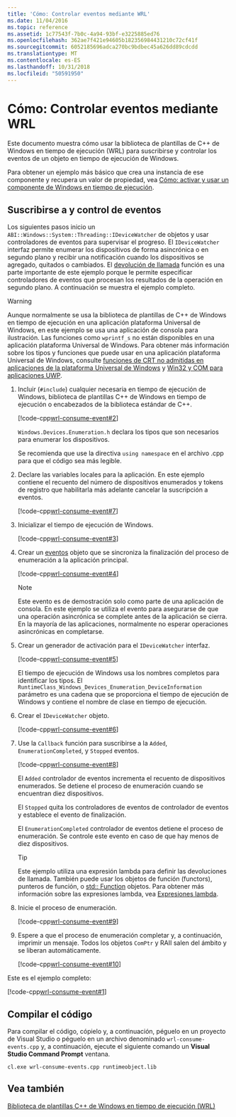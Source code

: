 ```yaml
---
title: 'Cómo: Controlar eventos mediante WRL'
ms.date: 11/04/2016
ms.topic: reference
ms.assetid: 1c77543f-7b0c-4a94-93bf-e3225885ed76
ms.openlocfilehash: 362ae7f421e94605b182356984431210c72cf41f
ms.sourcegitcommit: 6052185696adca270bc9bdbec45a626dd89cdcdd
ms.translationtype: MT
ms.contentlocale: es-ES
ms.lasthandoff: 10/31/2018
ms.locfileid: "50591950"
---
```

# <a name="how-to-handle-events-using-wrl"></a>Cómo: Controlar eventos mediante WRL

Este documento muestra cómo usar la biblioteca de plantillas de C++ de Windows en tiempo de ejecución (WRL) para suscribirse y controlar los eventos de un objeto en tiempo de ejecución de Windows.

Para obtener un ejemplo más básico que crea una instancia de ese componente y recupera un valor de propiedad, vea [Cómo: activar y usar un componente de Windows en tiempo de ejecución](../windows/how-to-activate-and-use-a-windows-runtime-component-using-wrl.md).

## <a name="subscribing-to-and-handling-events"></a>Suscribirse a y control de eventos

Los siguientes pasos inicio un `ABI::Windows::System::Threading::IDeviceWatcher` de objetos y usar controladores de eventos para supervisar el progreso. El `IDeviceWatcher` interfaz permite enumerar los dispositivos de forma asincrónica o en segundo plano y recibir una notificación cuando los dispositivos se agregado, quitados o cambiados. El [devolución de llamada](../windows/callback-function-windows-runtime-cpp-template-library.md) función es una parte importante de este ejemplo porque le permite especificar controladores de eventos que procesan los resultados de la operación en segundo plano. A continuación se muestra el ejemplo completo.

> [!WARNING]
> Aunque normalmente se usa la biblioteca de plantillas de C++ de Windows en tiempo de ejecución en una aplicación plataforma Universal de Windows, en este ejemplo se usa una aplicación de consola para ilustración. Las funciones como `wprintf_s` no están disponibles en una aplicación plataforma Universal de Windows. Para obtener más información sobre los tipos y funciones que puede usar en una aplicación plataforma Universal de Windows, consulte [funciones de CRT no admitidas en aplicaciones de la plataforma Universal de Windows](../cppcx/crt-functions-not-supported-in-universal-windows-platform-apps.md) y [Win32 y COM para aplicaciones UWP](/uwp/win32-and-com/win32-and-com-for-uwp-apps).

1. Incluir (`#include`) cualquier necesaria en tiempo de ejecución de Windows, biblioteca de plantillas C++ de Windows en tiempo de ejecución o encabezados de la biblioteca estándar de C++.

   [!code-cpp[wrl-consume-event#2](../windows/codesnippet/CPP/how-to-handle-events-using-wrl_1.cpp)]

   `Windows.Devices.Enumeration.h` declara los tipos que son necesarios para enumerar los dispositivos.

   Se recomienda que use la directiva `using namespace` en el archivo .cpp para que el código sea más legible.

2. Declare las variables locales para la aplicación. En este ejemplo contiene el recuento del número de dispositivos enumerados y tokens de registro que habilitarla más adelante cancelar la suscripción a eventos.

   [!code-cpp[wrl-consume-event#7](../windows/codesnippet/CPP/how-to-handle-events-using-wrl_2.cpp)]

3. Inicializar el tiempo de ejecución de Windows.

   [!code-cpp[wrl-consume-event#3](../windows/codesnippet/CPP/how-to-handle-events-using-wrl_3.cpp)]

4. Crear un [eventos](../windows/event-class-windows-runtime-cpp-template-library.md) objeto que se sincroniza la finalización del proceso de enumeración a la aplicación principal.

   [!code-cpp[wrl-consume-event#4](../windows/codesnippet/CPP/how-to-handle-events-using-wrl_4.cpp)]

   > [!NOTE]
   > Este evento es de demostración solo como parte de una aplicación de consola. En este ejemplo se utiliza el evento para asegurarse de que una operación asincrónica se complete antes de la aplicación se cierra. En la mayoría de las aplicaciones, normalmente no esperar operaciones asincrónicas en completarse.

5. Crear un generador de activación para el `IDeviceWatcher` interfaz.

   [!code-cpp[wrl-consume-event#5](../windows/codesnippet/CPP/how-to-handle-events-using-wrl_5.cpp)]

   El tiempo de ejecución de Windows usa los nombres completos para identificar los tipos. El `RuntimeClass_Windows_Devices_Enumeration_DeviceInformation` parámetro es una cadena que se proporciona el tiempo de ejecución de Windows y contiene el nombre de clase en tiempo de ejecución.

6. Crear el `IDeviceWatcher` objeto.

   [!code-cpp[wrl-consume-event#6](../windows/codesnippet/CPP/how-to-handle-events-using-wrl_6.cpp)]

7. Use la `Callback` función para suscribirse a la `Added`, `EnumerationCompleted`, y `Stopped` eventos.

   [!code-cpp[wrl-consume-event#8](../windows/codesnippet/CPP/how-to-handle-events-using-wrl_7.cpp)]

   El `Added` controlador de eventos incrementa el recuento de dispositivos enumerados. Se detiene el proceso de enumeración cuando se encuentran diez dispositivos.

   El `Stopped` quita los controladores de eventos de controlador de eventos y establece el evento de finalización.

   El `EnumerationCompleted` controlador de eventos detiene el proceso de enumeración. Se controle este evento en caso de que hay menos de diez dispositivos.

   > [!TIP]
   > Este ejemplo utiliza una expresión lambda para definir las devoluciones de llamada. También puede usar los objetos de función (functors), punteros de función, o [std:: Function](../standard-library/function-class.md) objetos. Para obtener más información sobre las expresiones lambda, vea [Expresiones lambda](../cpp/lambda-expressions-in-cpp.md).

8. Inicie el proceso de enumeración.

   [!code-cpp[wrl-consume-event#9](../windows/codesnippet/CPP/how-to-handle-events-using-wrl_8.cpp)]

9. Espere a que el proceso de enumeración completar y, a continuación, imprimir un mensaje. Todos los objetos `ComPtr` y RAII salen del ámbito y se liberan automáticamente.

   [!code-cpp[wrl-consume-event#10](../windows/codesnippet/CPP/how-to-handle-events-using-wrl_9.cpp)]

Este es el ejemplo completo:

[!code-cpp[wrl-consume-event#1](../windows/codesnippet/CPP/how-to-handle-events-using-wrl_10.cpp)]

## <a name="compiling-the-code"></a>Compilar el código

Para compilar el código, cópielo y, a continuación, péguelo en un proyecto de Visual Studio o péguelo en un archivo denominado `wrl-consume-events.cpp` y, a continuación, ejecute el siguiente comando un **Visual Studio Command Prompt** ventana.

`cl.exe wrl-consume-events.cpp runtimeobject.lib`

## <a name="see-also"></a>Vea también

[Biblioteca de plantillas C++ de Windows en tiempo de ejecución (WRL)](../windows/windows-runtime-cpp-template-library-wrl.md)